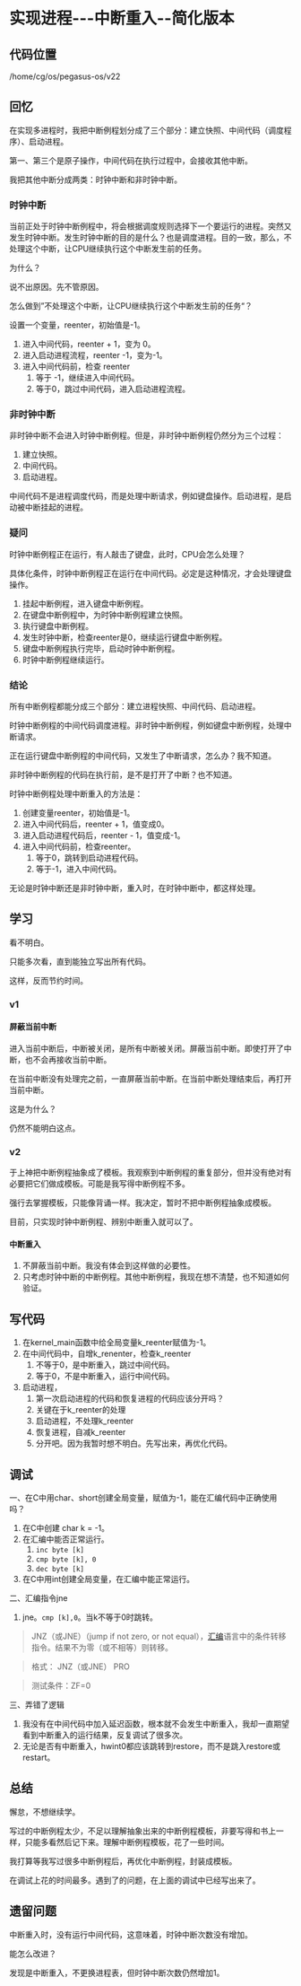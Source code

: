 # 实现进程---中断重入--简化版本

## 代码位置

/home/cg/os/pegasus-os/v22

## 回忆

在实现多进程时，我把中断例程划分成了三个部分：建立快照、中间代码（调度程序）、启动进程。

第一、第三个是原子操作，中间代码在执行过程中，会接收其他中断。

我把其他中断分成两类：时钟中断和非时钟中断。

### 时钟中断

当前正处于时钟中断例程中，将会根据调度规则选择下一个要运行的进程。突然又发生时钟中断。发生时钟中断的目的是什么？也是调度进程。目的一致，那么，不处理这个中断，让CPU继续执行这个中断发生前的任务。

为什么？

说不出原因。先不管原因。

怎么做到”不处理这个中断，让CPU继续执行这个中断发生前的任务“？

设置一个变量，reenter，初始值是-1。

1. 进入中间代码，reenter + 1，变为 0。
2. 进入启动进程流程，reenter -1，变为-1。
3. 进入中间代码前，检查 reenter
   1. 等于 -1，继续进入中间代码。
   2. 等于0，跳过中间代码，进入启动进程流程。

### 非时钟中断

非时钟中断不会进入时钟中断例程。但是，非时钟中断例程仍然分为三个过程：

1. 建立快照。
2. 中间代码。
3. 启动进程。

中间代码不是进程调度代码，而是处理中断请求，例如键盘操作。启动进程，是启动被中断挂起的进程。

### 疑问

时钟中断例程正在运行，有人敲击了键盘，此时，CPU会怎么处理？

具体化条件，时钟中断例程正在运行在中间代码。必定是这种情况，才会处理键盘操作。

1. 挂起中断例程，进入键盘中断例程。
2. 在键盘中断例程中，为时钟中断例程建立快照。
3. 执行键盘中断例程。
4. 发生时钟中断，检查reenter是0，继续运行键盘中断例程。
5. 键盘中断例程执行完毕，启动时钟中断例程。
6. 时钟中断例程继续运行。

### 结论

所有中断例程都能分成三个部分：建立进程快照、中间代码、启动进程。

时钟中断例程的中间代码调度进程。非时钟中断例程，例如键盘中断例程，处理中断请求。

正在运行键盘中断例程的中间代码，又发生了中断请求，怎么办？我不知道。

非时钟中断例程的代码在执行前，是不是打开了中断？也不知道。

时钟中断例程处理中断重入的方法是：

1. 创建变量reenter，初始值是-1。
2. 进入中间代码后，reenter + 1，值变成0。
3. 进入启动进程代码后，reenter - 1，值变成-1。
4. 进入中间代码前，检查reenter。
   1. 等于0，跳转到启动进程代码。
   2. 等于-1，进入中间代码。

无论是时钟中断还是非时钟中断，重入时，在时钟中断中，都这样处理。

## 学习

看不明白。

只能多次看，直到能独立写出所有代码。

这样，反而节约时间。

### v1

#### 屏蔽当前中断

进入当前中断后，中断被关闭，是所有中断被关闭。屏蔽当前中断。即使打开了中断，也不会再接收当前中断。

在当前中断没有处理完之前，一直屏蔽当前中断。在当前中断处理结束后，再打开当前中断。

这是为什么？

仍然不能明白这点。

### v2

于上神把中断例程抽象成了模板。我观察到中断例程的重复部分，但并没有绝对有必要把它们做成模板。可能是我写得中断例程不多。

强行去掌握模板，只能像背诵一样。我决定，暂时不把中断例程抽象成模板。

目前，只实现时钟中断例程、辨别中断重入就可以了。

#### 中断重入

1. 不屏蔽当前中断。我没有体会到这样做的必要性。
2. 只考虑时钟中断的中断例程。其他中断例程，我现在想不清楚，也不知道如何验证。

## 写代码

1. 在kernel_main函数中给全局变量k_reenter赋值为-1。
2. 在中间代码中，自增k_renenter，检查k_reenter
   1. 不等于0，是中断重入，跳过中间代码。
   2. 等于0，不是中断重入，运行中间代码。
3. 启动进程，
   1. 第一次启动进程的代码和恢复进程的代码应该分开吗？
   2. 关键在于k_reenter的处理
   3. 启动进程，不处理k_reenter
   4. 恢复进程，自减k_reenter
   5. 分开吧。因为我暂时想不明白。先写出来，再优化代码。

## 调试

一、在C中用char、short创建全局变量，赋值为-1，能在汇编代码中正确使用吗？

1. 在C中创建 char k = -1。
2. 在汇编中能否正常运行。
   1. `inc byte [k]`
   2. `cmp byte [k], 0`
   3. `dec byte [k]`
3. 在C中用int创建全局变量，在汇编中能正常运行。

二、汇编指令jne

1. jne。`cmp [k],0`。当k不等于0时跳转。

> JNZ（或JNE）（jump if not zero, or not equal），[汇编](https://baike.baidu.com/item/汇编)语言中的条件转移指令。结果不为零（或不相等）则转移。

> 格式： JNZ（或JNE） PRO

> 测试条件：ZF=0

三、弄错了逻辑

1. 我没有在中间代码中加入延迟函数，根本就不会发生中断重入，我却一直期望看到中断重入的运行结果，反复调试了很多次。
2. 无论是否有中断重入，hwint0都应该跳转到restore，而不是跳入restore或restart。

## 总结

懈怠，不想继续学。

写过的中断例程太少，不足以理解抽象出来的中断例程模板，非要写得和书上一样，只能多看然后记下来。理解中断例程模板，花了一些时间。

我打算等我写过很多中断例程后，再优化中断例程，封装成模板。

在调试上花的时间最多。遇到了的问题，在上面的调试中已经写出来了。

## 遗留问题

中断重入时，没有运行中间代码，这意味着，时钟中断次数没有增加。

能怎么改进？

发现是中断重入，不更换进程表，但时钟中断次数仍然增加1。